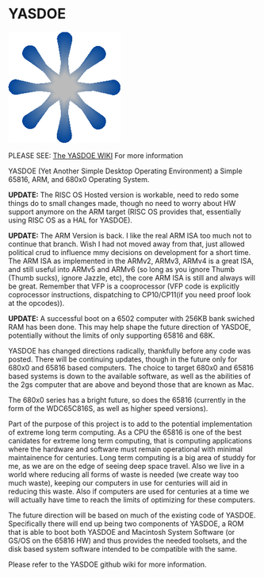 # YASDOE

![alt text](https://github.com/David-SWUSA-RISCOS/YASDOE/raw/main/docs/gifs/logo.gif "YASDOE Logo")

PLEASE SEE: [The YASDOE WIKI](https://github.com/David-SWUSA-RISCOS/YASDOE/wiki) For more information

YASDOE (Yet Another Simple Desktop Operating Environment) a Simple 65816, ARM, and 680x0 Operating System.

**UPDATE:** The RISC OS Hosted version is workable, need to redo some things do to small changes made, though no need to worry about HW support anymore on the ARM target (RISC OS provides that, essentially using RISC OS as a HAL for YASDOE).

**UPDATE:** The ARM Version is back.  I like the real ARM ISA too much not to continue that branch.  Wish I had not moved away from that, just allowed political crud to influence mmy decisions on development for a short time.  The ARM ISA as implemented in the ARMv2, ARMv3, ARMv4 is a great ISA, and still useful into ARMv5 and ARMv6 (so long as you ignore Thumb (Thumb sucks), ignore Jazzle, etc), the core ARM ISA is still and always will be great.  Remember that VFP is a cooprocessor (VFP code is explicitly coprocessor instructions, dispatching to CP10/CP11(if you need proof look at the opcodes)).

**UPDATE:** A successful boot on a 6502 computer with 256KB bank swiched RAM has been done.  This may help shape the future direction of YASDOE, potentially without the limits of only supporting 65816 and 68K.

YASDOE has changed directions radically, thankfully before any code was posted.  There will be continuing updates, though in the future only for 680x0 and 65816 based computers.  The choice to target 680x0 and 65816 based systems is down to the available software, as well as the abilities of the 2gs computer that are above and beyond those that are known as Mac.

The 680x0 series has a bright future, so does the 65816 (currently in the form of the WDC65C816S, as well as higher speed versions).

Part of the purpose of this project is to add to the potential implementation of extreme long term computing. As a CPU the 65816 is one of the best canidates for extreme long term computing, that is computing applications where the hardware and software must remain operational with minimal maintainence for centuries.  Long term computing is a big area of studdy for me, as we are on the edge of seeing deep space travel.  Also we live in a world where reducing all forms of waste is needed (we create way too much waste), keeping our computers in use for centuries will aid in reducing this waste.  Also if computers are used for centuries at a time we will actually have time to reach the limits of optimizing for these computers.

The future direction will be based on much of the existing code of YASDOE.  Specifically there will end up being two components of YASDOE, a ROM that is able to boot both YASDOE and Macintosh System Software (or GS/OS on the 65816 HW) and thus provides the needed toolsets, and the disk based system software intended to be compatible with the same.

Please refer to the YASDOE github wiki for more information.
